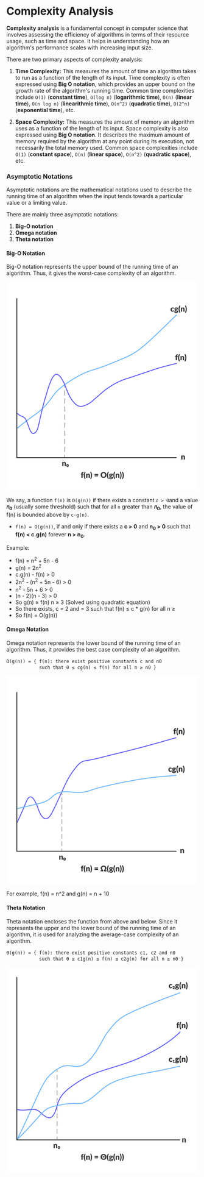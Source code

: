 # Complexity Analysis

**Complexity analysis** is a fundamental concept in computer science that involves assessing the efficiency of algorithms in terms of their resource usage, such as time and space. It helps in understanding how an algorithm's performance scales with increasing input size.

There are two primary aspects of complexity analysis:

1. **Time Complexity:** This measures the amount of time an algorithm takes to run as a function of the length of its input. Time complexity is often expressed using **Big O notation**, which provides an upper bound on the growth rate of the algorithm's running time. Common time complexities include `O(1)` (**constant time**), `O(log n)` (**logarithmic time**), `O(n)` (**linear time**), `O(n log n)` (**linearithmic time**), `O(n^2)` (**quadratic time**), `O(2^n)` (**exponential time**), etc.

2. **Space Complexity:** This measures the amount of memory an algorithm uses as a function of the length of its input. Space complexity is also expressed using **Big O notation**. It describes the maximum amount of memory required by the algorithm at any point during its execution, not necessarily the total memory used. Common space complexities include `O(1)` (**constant space**), `O(n)` (**linear space**), `O(n^2)` (**quadratic space**), etc.

### Asymptotic Notations
Asymptotic notations are the mathematical notations used to describe the running time of an algorithm when the input tends towards a particular value or a limiting value.

There are mainly three asymptotic notations:
1. **Big-O notation**
2. **Omega notation**
3. **Theta notation**

#### Big-O Notation
Big-O notation represents the upper bound of the running time of an algorithm. Thus, it gives the worst-case complexity of an algorithm.

![](images/big0.png)

We say, a function `f(n)` is `O(g(n))` if there exists a constant `𝑐 > 0`and a value **𝑛<sub>0</sub>** (usually some threshold) such that for all `n` greater than **𝑛<sub>0</sub>**, the value of f(n) is bounded above by `c⋅g(n)`.

- `f(n) = O(g(n))`, if and only if there exists a **c > 0** and **n<sub>0</sub> > 0** such that **f(n) < c.g(n)** forever **n > n<sub>0</sub>**.

Example:
- f(n) = n<sup>2</sup>  + 5n - 6
- g(n) = 2n<sup>2</sup>
- c.g(n) - f(n) > 0
- 2n<sup>2</sup> - (n<sup>2</sup>  + 5n - 6) > 0
- n<sup>2</sup>  - 5n + 6 > 0
- (n - 2)(n - 3) > 0
- So g(n) ≥ f(n)  n ≥ 3  (Solved using quadratic equation)
- So there exists, c = 2 and  = 3 such that f(n) ≤ c * g(n) for all n ≥ 
- So f(n) = O(g(n))

#### Omega Notation
Omega notation represents the lower bound of the running time of an algorithm. Thus, it provides the best case complexity of an algorithm.
```       
Ω(g(n)) = { f(n): there exist positive constants c and n0
            such that 0 ≤ cg(n) ≤ f(n) for all n ≥ n0 }
```
![](images/omega.png)

For example, f(n) = n^2 and g(n) = n + 10

#### Theta Notation
Theta notation encloses the function from above and below. Since it represents the upper and the lower bound of the running time of an algorithm, it is used for analyzing the average-case complexity of an algorithm.

```
Θ(g(n)) = { f(n): there exist positive constants c1, c2 and n0
            such that 0 ≤ c1g(n) ≤ f(n) ≤ c2g(n) for all n ≥ n0 }
```
![](images/theta.png)
